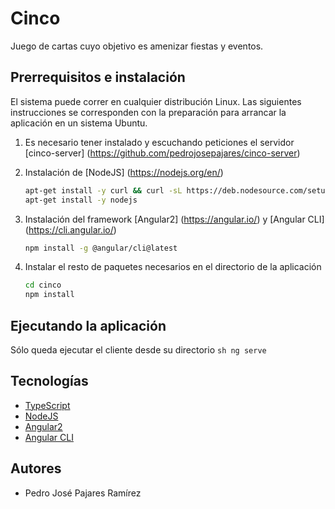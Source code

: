 # Cinco
Juego de cartas cuyo objetivo es amenizar fiestas y eventos.

## Prerrequisitos e instalación
El sistema puede correr en cualquier distribución Linux. Las siguientes instrucciones se corresponden con la preparación para arrancar la aplicación en un sistema Ubuntu.

1. Es necesario tener instalado y escuchando peticiones el servidor [cinco-server] (https://github.com/pedrojosepajares/cinco-server)

2. Instalación de [NodeJS] (https://nodejs.org/en/)
	```sh
	apt-get install -y curl && curl -sL https://deb.nodesource.com/setup_6.x | bash -
    apt-get install -y nodejs
	```
3. Instalación del framework [Angular2] (https://angular.io/) y  [Angular CLI] (https://cli.angular.io/)
	```sh
    npm install -g @angular/cli@latest
	```
4. Instalar el resto de paquetes necesarios en el directorio de la aplicación
	```sh
    cd cinco
    npm install
	```

## Ejecutando la aplicación
Sólo queda ejecutar el cliente desde su directorio
	```sh
    ng serve
	```

## Tecnologías
* [TypeScript](https://www.typescriptlang.org/)
* [NodeJS](https://nodejs.org/en/)
* [Angular2](https://angular.io/)
* [Angular CLI](https://cli.angular.io/)

## Autores
* Pedro José Pajares Ramírez